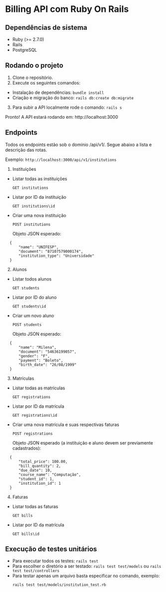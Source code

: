 # Billing API com Ruby On Rails

## Dependências de sistema
  - Ruby (>= 2.7.0)
  - Rails
  - PostgreSQL


## Rodando o projeto
1. Clone o repositório.
2. Execute os seguintes comandos: 
 - Instalação de dependências: `bundle install`
 - Criação e migração do banco: `rails db:create db:migrate`
3. Para subir a API localmente rode o comando: `rails s`

Pronto! A API estará rodando em: http://localhost:3000

## Endpoints

Todos os endpoints estão sob o domínio /api/v1/. Segue abaixo a lista e descrição das rotas.

Exemplo: `http://localhost:3000/api/v1/institutions`

1. Instituições

- Listar todas as instituições

  `GET institutions`

- Listar por ID da instituição

  `GET institutions\id`

- Criar uma nova instituição

  `POST institutions`

  Objeto JSON esperado: 
```
  {
      "name": "UNIFESP",
      "document": "87107579000174",
      "institution_type": "Universidade"
  }
```

2. Alunos
- Listar todos alunos

  `GET students`

- Listar por ID do aluno

  `GET students\id`

- Criar um novo aluno

  `POST students`

  Objeto JSON esperado: 
```
  {
      "name": "Milena",
      "document": "54636199057",
      "gender": "F",
      "payment": "Boleto",
      "birth_date": "26/08/1999"
  }
```

3. Matrículas
- Listar todas as matrículas

  `GET registrations`

- Listar por ID da matrícula

  `GET registrations\id`

- Criar uma nova matrícula e suas respectivas faturas

  `POST registrations`

  Objeto JSON esperado (a instituição e aluno devem ser previamente cadastrados):
```
  {
      "total_price": 100.00,
      "bill_quantity": 2,
      "due_date": 10,
      "course_name": "Computação",
      "student_id": 1,
      "institution_id": 1
  }
```

4. Faturas
- Listar todas as faturas

  `GET bills`

- Listar por ID da matrícula

  `GET bills\id`

## Execução de testes unitários

  - Para executar todos os testes: `rails test`
  - Para escolher o diretório a ser testado:
    `rails test test/models` ou `rails test test/controllers`
  - Para testar apenas um arquivo basta especificar no comando, exemplo:
    ```
    rails test test/models/institution_test.rb
    ```